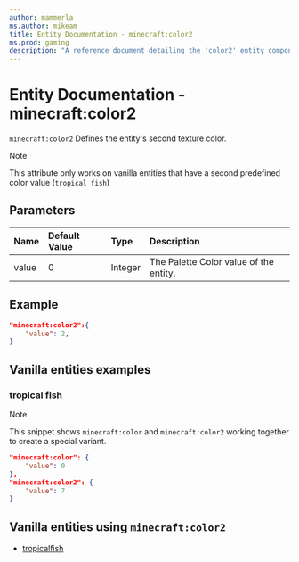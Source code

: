 ```yaml
---
author: mammerla
ms.author: mikeam
title: Entity Documentation - minecraft:color2
ms.prod: gaming
description: "A reference document detailing the 'color2' entity component"
---
```


# Entity Documentation -  minecraft:color2

`minecraft:color2` Defines the entity's second texture color.

> [!NOTE]
> This attribute only works on vanilla entities that have a second predefined color value (`tropical fish`)

## Parameters

|Name |Default Value  |Type  |Description  |
|:----------|:----------|:----------|:----------|
|value| 0| Integer|  The Palette Color value of the entity. |

## Example

```json
"minecraft:color2":{
    "value": 2,
}
```

## Vanilla entities examples

### tropical fish

>[!Note]
>This snippet shows `minecraft:color` and `minecraft:color2` working together to create a special variant.

```json
"minecraft:color": {
    "value": 0
},
"minecraft:color2": {
    "value": 7
}
```

## Vanilla entities using `minecraft:color2`

- [tropicalfish](../../../../Source/VanillaBehaviorPack_Snippets/entities/tropicalfish.md)